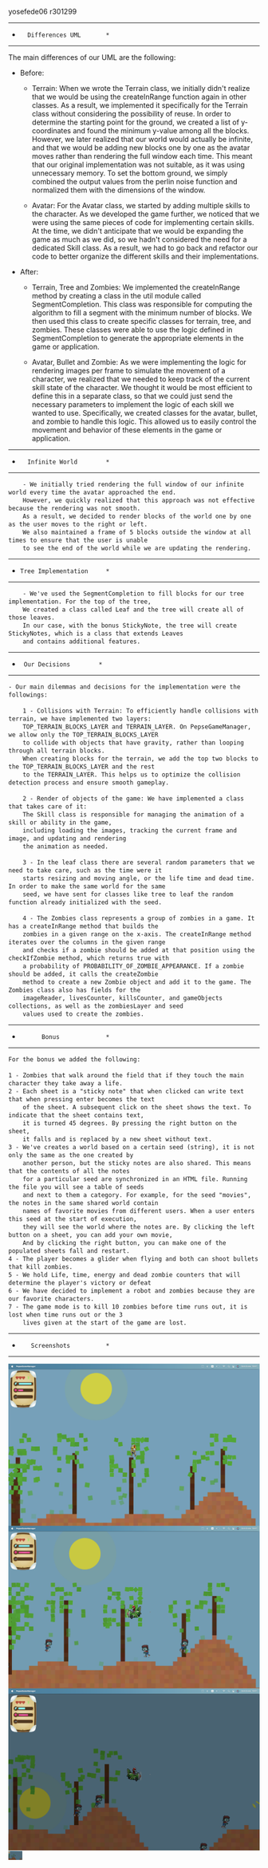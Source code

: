 yosefede06
r301299

*******************************
*       Differences UML       *
*******************************

The main differences of our UML are the following:

   - Before:

        - Terrain: When we wrote the Terrain class, we initially didn't realize that we would be using the createInRange
        function again in other classes. As a result, we implemented it specifically for the Terrain class without
        considering the possibility of reuse. In order to determine the starting point for the ground, we created
        a list of y-coordinates and found the minimum y-value among all the blocks. However, we later realized that
        our world would actually be infinite, and that we would be adding new blocks one by one as the avatar moves
        rather than rendering the full window each time. This meant that our original implementation was not
        suitable, as it was using unnecessary memory. To set the bottom ground, we simply combined the output
        values from the perlin noise function and normalized them with the dimensions of the window.

        - Avatar: For the Avatar class, we started by adding multiple skills to the character. As we developed the game
        further, we noticed that we were using the same pieces of code for implementing certain skills. At the time,
        we didn't anticipate that we would be expanding the game as much as we did, so we hadn't considered the need
        for a dedicated Skill class. As a result, we had to go back and refactor our code to better organize the
        different skills and their implementations.

   - After:

        - Terrain, Tree and Zombies: We implemented the createInRange method by creating a class in the util module
        called SegmentCompletion. This class was responsible for computing the algorithm to fill a segment with the
        minimum number of blocks. We then used this class to create specific classes for terrain, tree, and
        zombies. These classes were able to use the logic defined in SegmentCompletion to generate the appropriate
        elements in the game or application.

        - Avatar, Bullet and Zombie: As we were implementing the logic for rendering images per frame to simulate the
        movement of a character, we realized that we needed to keep track of the current skill state of the character.
        We thought it would be most efficient to define this in a separate class, so that we could just send the
        necessary parameters to implement the logic of each skill we wanted to use. Specifically, we created classes
        for the avatar, bullet, and zombie to handle this logic. This allowed us to easily control the movement and
        behavior of these elements in the game or application.

*******************************
*       Infinite World        *
*******************************

        - We initially tried rendering the full window of our infinite world every time the avatar approached the end.
        However, we quickly realized that this approach was not effective because the rendering was not smooth.
        As a result, we decided to render blocks of the world one by one as the user moves to the right or left.
        We also maintained a frame of 5 blocks outside the window at all times to ensure that the user is unable
        to see the end of the world while we are updating the rendering.

*******************************
*     Tree Implementation     *
*******************************

        - We've used the SegmentCompletion to fill blocks for our tree implementation. For the top of the tree,
        We created a class called Leaf and the tree will create all of those leaves.
        In our case, with the bonus StickyNote, the tree will create StickyNotes, which is a class that extends Leaves
        and contains additional features.


*******************************
*      Our Decisions        *
*******************************

    - Our main dilemmas and decisions for the implementation were the followings:

        1 - Collisions with Terrain: To efficiently handle collisions with terrain, we have implemented two layers:
        TOP_TERRAIN_BLOCKS_LAYER and TERRAIN_LAYER. On PepseGameManager, we allow only the TOP_TERRAIN_BLOCKS_LAYER
        to collide with objects that have gravity, rather than looping through all terrain blocks.
        When creating blocks for the terrain, we add the top two blocks to the TOP_TERRAIN_BLOCKS_LAYER and the rest
        to the TERRAIN_LAYER. This helps us to optimize the collision detection process and ensure smooth gameplay.

        2 - Render of objects of the game: We have implemented a class that takes care of it:
        The Skill class is responsible for managing the animation of a skill or ability in the game,
        including loading the images, tracking the current frame and image, and updating and rendering
        the animation as needed.

        3 - In the leaf class there are several random parameters that we need to take care, such as the time were it
        starts resizing and moving angle, or the life time and dead time. In order to make the same world for the same
        seed, we have sent for classes like tree to leaf the random function already initialized with the seed.

        4 - The Zombies class represents a group of zombies in a game. It has a createInRange method that builds the
        zombies in a given range on the x-axis. The createInRange method iterates over the columns in the given range
        and checks if a zombie should be added at that position using the checkIfZombie method, which returns true with
        a probability of PROBABILITY_OF_ZOMBIE_APPEARANCE. If a zombie should be added, it calls the createZombie
        method to create a new Zombie object and add it to the game. The Zombies class also has fields for the
        imageReader, livesCounter, killsCounter, and gameObjects collections, as well as the zombiesLayer and seed
        values used to create the zombies.


*******************************
*           Bonus             *
*******************************

    For the bonus we added the following:

    1 - Zombies that walk around the field that if they touch the main character they take away a life.
    2 - Each sheet is a "sticky note" that when clicked can write text that when pressing enter becomes the text
        of the sheet. A subsequent click on the sheet shows the text. To indicate that the sheet contains text,
        it is turned 45 degrees. By pressing the right button on the sheet,
        it falls and is replaced by a new sheet without text.
    3 - We've creates a world based on a certain seed (string), it is not only the same as the one created by
        another person, but the sticky notes are also shared. This means that the contents of all the notes
        for a particular seed are synchronized in an HTML file. Running the file you will see a table of seeds
        and next to them a category. For example, for the seed "movies", the notes in the same shared world contain
        names of favorite movies from different users. When a user enters this seed at the start of execution,
        they will see the world where the notes are. By clicking the left button on a sheet, you can add your own movie,
        And by clicking the right button, you can make one of the populated sheets fall and restart.
    4 - The player becomes a glider when flying and both can shoot bullets that kill zombies.
    5 - We hold Life, time, energy and dead zombie counters that will determine the player's victory or defeat
    6 - We have decided to implement a robot and zombies because they are our favorite characters.
    7 - The game mode is to kill 10 zombies before time runs out, it is lost when time runs out or the 3
        lives given at the start of the game are lost.

*******************************
*        Screenshots          *
*******************************

<img align="center" src="https://github.com/yosefede06/Robot-vs-Zombies-game/blob/main/screen1.png" />
<img align="center" alt="HTML"  src="https://github.com/yosefede06/Robot-vs-Zombies-game/blob/main/screen2.png" />
<img align="center" alt="HTML"  src="https://github.com/yosefede06/Robot-vs-Zombies-game/blob/main/screen3.png" />
<img align="center" alt="HTML" width="28px" src="https://github.com/yosefede06/Robot-vs-Zombies-game/blob/main/screen4.png" />

